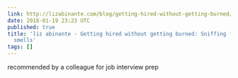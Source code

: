```yaml
---
link: http://lizabinante.com/blog/getting-hired-without-getting-burned/
date: 2018-01-19 23:23 UTC
published: true
title: 'liz abinante - Getting hired without getting burned: Sniffing for culture
  smells'
tags: []
---
```


recommended by a colleague for job interview prep
